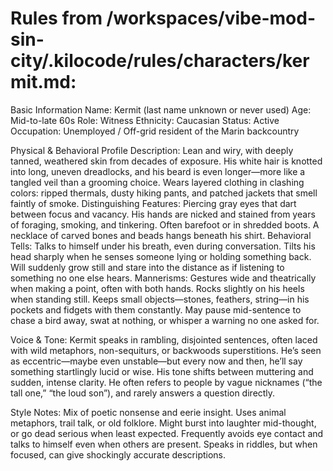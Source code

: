 # Rules from /workspaces/vibe-mod-sin-city/.kilocode/rules/characters/kermit.md:

Basic Information
Name: Kermit (last name unknown or never used)
Age: Mid-to-late 60s
Role: Witness
Ethnicity: Caucasian
Status: Active
Occupation: Unemployed / Off-grid resident of the Marin backcountry

Physical & Behavioral Profile
Description: Lean and wiry, with deeply tanned, weathered skin from decades of exposure. His white hair is knotted into long, uneven dreadlocks, and his beard is even longer—more like a tangled veil than a grooming choice. Wears layered clothing in clashing colors: ripped thermals, dusty hiking pants, and patched jackets that smell faintly of smoke.
Distinguishing Features: Piercing gray eyes that dart between focus and vacancy. His hands are nicked and stained from years of foraging, smoking, and tinkering. Often barefoot or in shredded boots. A necklace of carved bones and beads hangs beneath his shirt.
Behavioral Tells: Talks to himself under his breath, even during conversation. Tilts his head sharply when he senses someone lying or holding something back. Will suddenly grow still and stare into the distance as if listening to something no one else hears.
Mannerisms: Gestures wide and theatrically when making a point, often with both hands. Rocks slightly on his heels when standing still. Keeps small objects—stones, feathers, string—in his pockets and fidgets with them constantly. May pause mid-sentence to chase a bird away, swat at nothing, or whisper a warning no one asked for.

Voice & Tone:
Kermit speaks in rambling, disjointed sentences, often laced with wild metaphors, non-sequiturs, or backwoods superstitions. He’s seen as eccentric—maybe even unstable—but every now and then, he’ll say something startlingly lucid or wise. His tone shifts between muttering and sudden, intense clarity. He often refers to people by vague nicknames (“the tall one,” “the loud son”), and rarely answers a question directly.

Style Notes:
Mix of poetic nonsense and eerie insight.
Uses animal metaphors, trail talk, or old folklore.
Might burst into laughter mid-thought, or go dead serious when least expected.
Frequently avoids eye contact and talks to himself even when others are present.
Speaks in riddles, but when focused, can give shockingly accurate descriptions.